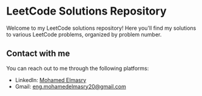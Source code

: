 # LeetCode Solutions Repository

Welcome to my LeetCode solutions repository! Here you'll find my solutions to various LeetCode problems, organized by problem number.

## Contact with me
You can reach out to me through the following platforms:

- LinkedIn: [Mohamed Elmasry](https://www.linkedin.com/in/mohamed-elmasry-b549b1292/)
- Gmail: [eng.mohamedelmasry20@gmail.com](eng.mohamedelmasry20@gmail.com)
